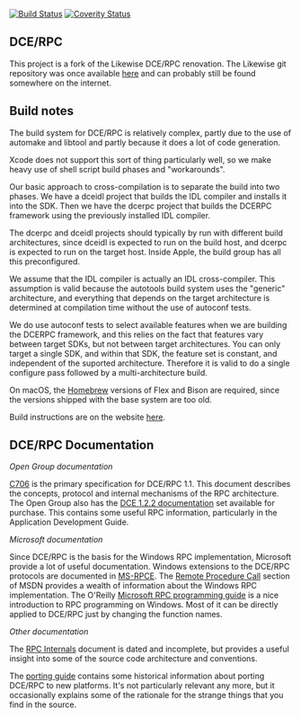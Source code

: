 [![Build Status](https://travis-ci.org/dcerpc/dcerpc.svg?branch=master)](https://travis-ci.org/dcerpc/dcerpc)
[![Coverity Status](https://scan.coverity.com/projects/6628/badge.svg)](https://scan.coverity.com/projects/dce-rpc)

DCE/RPC
-------

This project is a fork of the Likewise DCE/RPC renovation.  The
Likewise git repository was once available
[here](git://git.likewisesoftware.com/likewise-open.git) and can
probably still be found somewhere on the internet.

Build notes
-----------

The build system for DCE/RPC is relatively complex, partly due to
the use of automake and libtool and partly because it does a lot
of code generation.

Xcode does not support this sort of thing particularly well, so we
make heavy use of shell script build phases and "workarounds".

Our basic approach to cross-compilation is to separate the build
into two phases. We have a dceidl project that builds the IDL
compiler and installs it into the SDK. Then we have the dcerpc
project that builds the DCERPC framework using the previously
installed IDL compiler.

The dcerpc and dceidl projects should typically by run with different
build architectures, since dceidl is expected to run on the build
host, and dcerpc is expected to run on the target host. Inside
Apple, the build group has all this preconfigured.

We assume that the IDL compiler is actually an IDL cross-compiler.
This assumption is valid because the autotools build system uses
the "generic" architecture, and everything that depends on the
target architecture is determined at compilation time without the
use of autoconf tests.

We do use autoconf tests to select available features when we are
building the DCERPC framework, and this relies on the fact that
features vary between target SDKs, but not between target architectures.
You can only target a single SDK, and within that SDK, the feature
set is constant, and independent of the suported architecture.
Therefore it is valid to do a single configure pass followed by a
multi-architecture build.

On macOS, the [Homebrew](https://brew.sh) versions of Flex and Bison
are required, since the versions shipped with the base system are
too old.

Build instructions are on the website [here](http://www.dcerpc.org/source/#getting-and-building-the-source).

DCE/RPC Documentation
--------------------

*Open Group documentation*

[C706](http://www.opengroup.org/onlinepubs/9629399/) is the primary
specification for DCE/RPC 1.1. This document describes the concepts,
protocol and internal mechanisms of the RPC architecture. The Open
Group also has the
[DCE 1.2.2 documentation](http://www.opengroup.org/bookstore/catalog/t151x.htm)
set available for purchase. This contains some useful RPC information,
particularly in the Application Development Guide.

*Microsoft documentation*

Since DCE/RPC is the basis for the Windows RPC implementation,
Microsoft provide a lot of useful documentation. Windows extensions
to the DCE/RPC protocols are documented in
[MS-RPCE](http://msdn.microsoft.com/en-us/library/cc243560.aspx).
The [Remote Procedure Call](https://msdn.microsoft.com/en-us/library/aa378651.aspx)
section of MSDN provides a wealth of information about the Windows
RPC implementation. The O'Reilly
[Microsoft RPC programming guide](http://openlibrary.org/books/OL555525M/Microsoft_RPC_programming_guide)
is a nice introduction to RPC programming on Windows. Most of it
can be directly applied to DCE/RPC just by changing the function
names.

*Other documentation*

The [RPC Internals](docs/rpc-internals.pdf) document is dated and
incomplete, but provides a useful insight into some of the source
code architecture and conventions.

The [porting guide](docs/rpc-porting.pdf) contains some historical
information about porting DCE/RPC to new platforms. It's not
particularly relevant any more, but it occasionally explains some
of the rationale for the strange things that you find in the source.
